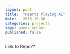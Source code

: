 ```yaml
---
layout: post
title:  "Hearts Playing AI"
date:   2015-10-30
categories: projects
tags: games school
published: false
---
```


Link to Repo??
